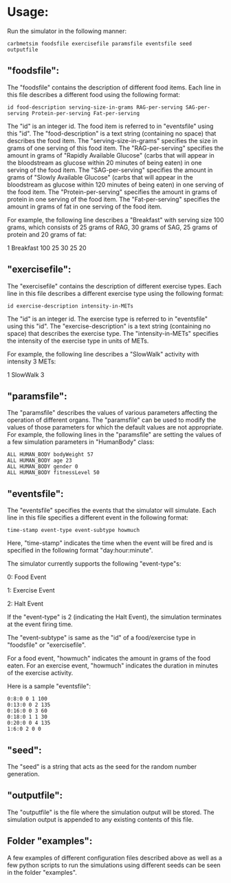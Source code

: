 # Usage:

Run the simulator in the following manner:

`carbmetsim foodsfile exercisefile paramsfile eventsfile seed outputfile`

"foodsfile":
--------------
The "foodsfile" contains the description of different food items. Each line in this file describes a different food using
the following format:

`id food-description serving-size-in-grams RAG-per-serving SAG-per-serving Protein-per-serving Fat-per-serving`

The "id" is an integer id. The food item is referred to in "eventsfile" using this "id".
The "food-description" is a text string (containing no space) that describes the food item.
The "serving-size-in-grams" specifies the size in grams of one serving of this food item.
The "RAG-per-serving" specifies the amount in grams of "Rapidly Available Glucose" (carbs that will appear in the bloodstream
as glucose within 20 minutes of being eaten) in one serving of the food item.
The "SAG-per-serving" specifies the amount in grams of "Slowly Available Glucose" (carbs that will appear in the bloodstream
as glucose within 120 minutes of being eaten) in one serving of the food item.
The "Protein-per-serving" specifies the amount in grams of protein in one serving of the food item.
The "Fat-per-serving" specifies the amount in grams of fat in one serving of the food item.

For example, the following line describes a "Breakfast" with serving size 100 grams, which consists of 25 grams of RAG, 30
grams of SAG, 25 grams of protein and 20 grams of fat:

1 Breakfast 100 25 30 25 20

"exercisefile":
----------------
The "exercisefile" contains the description of different exercise types. Each line in this file describes a different exercise
type using the following format:

`id exercise-description intensity-in-METs`

The "id" is an integer id. The exercise type is referred to in "eventsfile" using this "id".
The "exercise-description" is a text string (containing no space) that describes the exercise type.
The "intensity-in-METs" specifies the intensity of the exercise type in units of METs.

For example, the following line describes a "SlowWalk" activity with intensity 3 METs:

1 SlowWalk 3

"paramsfile":
-------------------
The "paramsfile" describes the values of various parameters affecting the operation of different organs. The "paramsfile" can
be used to modify the values of those parameters for which the default values are not appropriate. For example, the following
lines in the "paramsfile" are setting the values of a few simulation parameters in "HumanBody" class:

```
ALL HUMAN_BODY bodyWeight 57
ALL HUMAN_BODY age 23
ALL HUMAN_BODY gender 0
ALL HUMAN_BODY fitnessLevel 50
```



"eventsfile":
-----------------
The "eventsfile" specifies the events that the simulator will simulate. Each line in this file specifies a different event in
the following format:

`time-stamp event-type event-subtype howmuch`

Here, "time-stamp" indicates the time when the event will be fired and is specified in the following format "day:hour:minute".

The simulator currently supports the following "event-type"s:

0: Food Event

1: Exercise Event

2: Halt Event

If the "event-type" is 2 (indicating the Halt Event), the simulation terminates at the event firing time.

The "event-subtype" is same as the "id" of a food/exercise type in "foodsfile" or "exercisefile".

For a food event, "howmuch" indicates the amount in grams of the food eaten. For an exercise event, "howmuch" indicates the duration in minutes of the exercise activity.

Here is a sample "eventsfile":

```
0:8:0 0 1 100
0:13:0 0 2 135
0:16:0 0 3 60
0:18:0 1 1 30
0:20:0 0 4 135
1:6:0 2 0 0
```



"seed":
-----------------
The "seed" is a string that acts as the seed for the random number generation.

"outputfile":
-----------------
The "outputfile" is the file where the simulation output will be stored. The simulation output is appended to any existing contents of this file.

Folder "examples":
----------------------------------
A few examples of different configuration files described above as well as a few python scripts to run the simulations using different seeds can be seen in the folder "examples".

